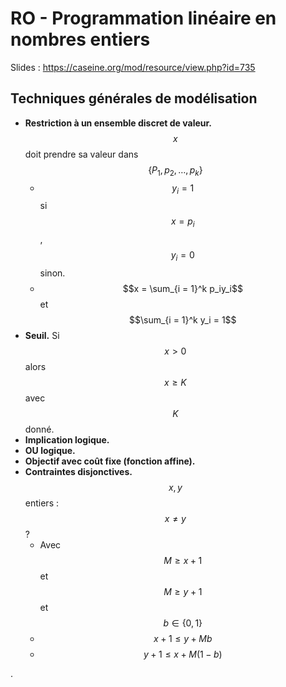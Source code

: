 # RO - Programmation linéaire en nombres entiers

Slides : <https://caseine.org/mod/resource/view.php?id=735>

## Techniques générales de modélisation

- **Restriction à un ensemble discret de valeur.** $$x$$doit prendre sa valeur dans $$\{P_1, p_2, \dots, p_k\}$$
  - $$y_i = 1$$ si $$x = p_i$$, $$y_i = 0$$ sinon.
  - $$x = \sum_{i = 1}^k p_iy_i$$ et $$\sum_{i = 1}^k y_i = 1$$
- **Seuil.** Si $$x > 0$$ alors $$x \geq K$$ avec $$K$$ donné.
- **Implication logique.**
- **OU logique.**
- **Objectif avec coût fixe (fonction affine).**
- **Contraintes disjonctives.** $$x, y$$ entiers : $$x \neq y$$ ?
  - Avec $$M \geq x+1$$ et $$M \geq y+1$$ et $$b \in \{0, 1\}$$
  - $$x+1 \leq y + Mb$$
  - $$y+1 \leq x + M(1-b)$$






.
